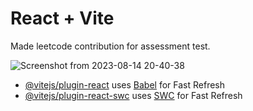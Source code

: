 # React + Vite

Made leetcode contribution for assessment test.

![Screenshot from 2023-08-14 20-40-38](https://github.com/codeSlayer7/Assessment_graph/assets/97346743/8b522376-bbac-47b0-87a2-ca2c2dd3f43c)

- [@vitejs/plugin-react](https://github.com/vitejs/vite-plugin-react/blob/main/packages/plugin-react/README.md) uses [Babel](https://babeljs.io/) for Fast Refresh
- [@vitejs/plugin-react-swc](https://github.com/vitejs/vite-plugin-react-swc) uses [SWC](https://swc.rs/) for Fast Refresh
